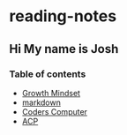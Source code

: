 # reading-notes

## Hi My name is Josh

### Table of contents

- [Growth Mindset](growth.md)
- [markdown](markdown.md)
- [Coders Computer](thecoderscomputer.md)
- [ACP](acp.md)
